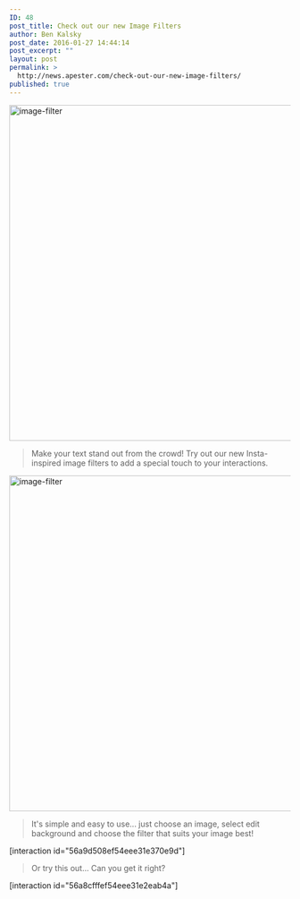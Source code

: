 ```yaml
---
ID: 48
post_title: Check out our new Image Filters
author: Ben Kalsky
post_date: 2016-01-27 14:44:14
post_excerpt: ""
layout: post
permalink: >
  http://news.apester.com/check-out-our-new-image-filters/
published: true
---
```

<img src="http://news.apester.com/wp-content/uploads/sites/2/2016/01/image_filter_750px-1.gif" alt="image-filter" width="600" class="aligncenter size-full wp-image-60" />
<blockquote>Make your text stand out from the crowd!
Try out our new Insta-inspired image filters to add a special touch to your interactions.</blockquote>
<img src="http://news.apester.com/wp-content/uploads/sites/2/2016/01/image-filter.jpg" alt="image-filter" width="600" class="aligncenter size-full wp-image-60" />
<blockquote>It's simple and easy to use... just choose an image, select edit background and choose the filter that suits your image best!</blockquote>
[interaction id="56a9d508ef54eee31e370e9d"]
<blockquote>Or try this out... Can you get it right?</blockquote>
[interaction id="56a8cfffef54eee31e2eab4a"]